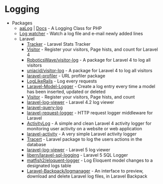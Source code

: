 # Logging
- Packages
    - [aaLog](https://goo.gl/h8UExD) | [Docs](http://goo.gl/Ctnfep) - A Logging Class for PHP
    - [Log watcher](http://goo.gl/VCddn0) - Watch a log file and e-mail newly added lines
    - Laravel
        - [Tracker](http://goo.gl/I9UmUB) - Laravel Stats Tracker
        - [Visitor](http://goo.gl/H06t0F) - Register your visitors, Page hists, and count for Laravel 4
        - [RoboticsWave/visitor-log](http://goo.gl/NzIIWc) - A package for Laravel 4 to log all visitors
        - [uniacid/visitor-log](http://goo.gl/waTuHU) - A package for Laravel 4 to log all visitors
        - [laravel-profiler](http://goo.gl/wlS75N) - URL profiler package
        - [LogLikeRails](http://goo.gl/Mvy4XA) - Log every requests
        - [Laravel-Model-Logger](http://goo.gl/n3aFQV) - Create a log entry every time a model has been inserted, updated or deleted
        - [Visitor](http://goo.gl/zxkQU5) - Register your visitors, Page hists, and count
        - [laravel-log-viewer](http://goo.gl/IC1XJU) - Laravel 4.2 log viewer
        - [laravel-query-log](http://goo.gl/sQler3)
        - [laravel-request-logger](http://goo.gl/w4iPfl) - HTTP request logger middleware for Laravel
        - [ActivityLog](http://goo.gl/OmWeVq) - A simple and clean Laravel 4 activity logger for monitoring user activity on a website or web application
        - [laravel-activity](http://goo.gl/F0frF7) - A very simple Laravel activity logger
        - [Tracert](https://goo.gl/wezoN1) - Laravel package to log the users actions in the database
        - [laravel-log-viewer](https://goo.gl/zUwRVE) - Laravel 5 log viewer
        - [libern/laravel-sql-logging](https://goo.gl/KrMHgA) - Laravel 5 SQL Logger
        - [matfish2/eloquent-logger](https://goo.gl/Ih1z4I) - Log Eloquent model changes to a designated logs table
        - [Laravel-Backpack/logmanager](https://goo.gl/KnyEbo) - An interface to preview, download and delete Laravel log files, in Laravel Backpack
